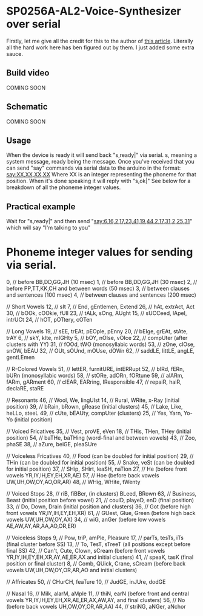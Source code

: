 # SP0256A-AL2-Voice-Synthesizer over serial

Firstly, let me give all the credit for this to the author of [this article](nsd.dyndns.org/speech/). Literally all the hard work here has ben figured out by them. I just added some extra sauce.

## Build video
COMING SOON

## Schematic
COMING SOON

## Usage
When the device is ready it will send back "s,ready|" via serial. s, meaning a system message, ready being the message.
Once you've received that you can send "say" commands via serial data to the arduino in the format:
<say:XX,XX,XX,XX>
Where XX is an integer representing the phoneme for that position. When it's done speaking it will reply with "s,ok|"
See below for a breakdown of all the phoneme integer values.

## Practical example
Wait for "s,ready|" and then send "<say:6,16,2,17,23,41,19,44,2,17,31,2,25,31>" which will say "I'm talking to you"

# Phoneme integer values for sending via serial.
0, // before BB,DD,GG,JH (10 msec)
1, // before BB,DD,GG,JH (30 msec)
2, // before PP,TT,KK,CH and between words (50 msec)
3, // between clauses and sentences (100 msec)
4, // between clauses and sentences (200 msec)
  
// Short Vowels
12, // sIt
7, // End, gEntlemen, Extend
26, // hAt, extrAct, Act
30, // bOOk, cOOkie, fUll
23, // tALk, sOng, AUght
15, // sUCCeed, lApel, intrUCt
24, // hOT, pOTtery, cOTen

// Long Vowels
19, // sEE, trEAt, pEOple, pEnny
20, // bEIge, grEAt, stAte, trAY
6, // skY, kIte, mIGHty
5, // bOY, nOIse, vOIce
22, // compUter (after clusters with YY)
31, // fOOd, tWO (monosyllabic words)
53, // zOne, clOse, snOW, bEAU
32, // OUt, sOUnd, mOUse, dOWn
62, // saddLE, littLE, angLE, gentLEmen

// R-Colored Vowels
51, // lettER, furnitURE, intERRupt
52, // bIRd, fERn, bURn (monosyllabic words)
58, // stORe, adORn, fORtune
59, // alARm, fARm, gARment
60, // clEAR, EARring, IResponsible
47, // repaiR, haiR, declaRE, staRE

// Resonants
46, // Wool, We, lingUIst
14, // Rural, WRite, x-Ray (initial position)
39, // bRain, bRown, gRease (initial clusters)
45, // Lake, Like, heLLo, steeL
49, // cUte, bEAUty, compUter (clusters)
25, // Yes, Yarn, Yo-Yo (initial position)

// Voiced Fricatives
35, // Vest, proVE, eVen
18, // THis, THen, THey (initial position)
54, // baTHe, baTHing (word-final and between vowels)
43, // Zoo, phaSE
38, // aZure, beiGE, pleaSUre

// Voiceless Fricatives
40, // Food (can be doubled for initial position)
29, // THin (can be doubled for initial position)
55, // Snake, veSt (can be doubled for initial position)
37, // SHip, SHirt, leaSH, naTion
27, // He (before front vowels YR,IY,IH,EY,EH,XR,AE)
57, // Hoe (before back vowels UW,UH,OW,OY,AO,OR,AR)
48, // WHig, WHite, tWenty
  
// Voiced Stops
28, // riB, fiBBer, (in clusters) BLeed, BRown
63, // Business, Beast (initial position before vowel)
21, // coulD, playeD, enD (final position)
33, // Do, Down, Drain (initial position and clusters)
36, // Got (before high front vowels YR,IY,IH,EY,EH,XR)
61, // GUest, Glue, Green (before high back vowels UW,UH,OW,OY,AX)
34, // wiG, anGer (before low vowels AE,AW,AY,AR,AA,AO,OR,ER)
  
// Voiceless Stops
9, // Pow, triP, amPle, Pleasure
17, // parTs, tesTs, iTs (final cluster before SS)
13, // To, TesT, sTreeT (all positions except before final SS)
42, // Can't, Cute, Clown, sCream (before front vowels YR,IY,IH,EY,EH,XR,AY,AE,ER,AX and initial clusters)
41, // speaK, tasK (final position or final cluster)
8, // Comb, QUick, Crane, sCream (before back vowels UW,UH,OW,OY,OR,AR,AO and initial clusters)
  
// Affricates
50, // CHurCH, feaTure
10, // JudGE, inJUre, dodGE
  
// Nasal
16, // Milk, alarM, aMple
11, // thiN, earN (before front and central vowels YR,IY,IH,EY,EH,XR,AE,ER,AX,AW,AY, and final clusters)
56, // No (before back vowels UH,OW,OY,OR,AR,AA)
44, // striNG, aNGer, aNchor